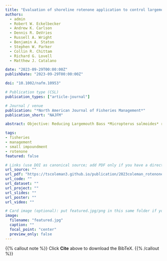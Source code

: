 ```yaml
---
title: "Evaluation of shoreline rotenone application to control largemouth bass recruitment in small impoundments"
authors:
  - admin
  - Robert W. Eckelbecker
  - Andrew K. Carlson
  - Dennis R. DeVries
  - Russell A. Wright
  - Benjamin A. Staton
  - Stephen W. Parker
  - Collin R. Chittam
  - Richard G. Lovell
  - Matthew J. Catalano

date: "2023-09-29T00:00:00Z"
publishDate: "2023-09-29T00:00:00Z"

doi: "10.1002/nafm.10953"

# Publication type (CSL)
publication_types: ["article-journal"]

# Journal / venue
publication: "*North American Journal of Fisheries Management*"
publication_short: "NAJFM"

abstract: Objective: Reducing Largemouth Bass *Micropterus salmoides* recruitment and therefore population density could benefit recreational fisheries in small impoundments by improving individual growth rates and increasing the average size and condition of Largemouth Bass. To achieve these effects, methods of controlling Largemouth Bass recruitment should avoid reducing the productivity of their primary prey species, the Bluegill *Lepomis macrochirus*. Methods: We tested this hypothesis by evaluating the effects of shoreline rotenone application on the density of Bluegill and the density, growth, and survival of age‐0 and age‐1 Largemouth Bass in 15 Alabama small impoundments. Result: After treatment, Largemouth Bass age‐0 densities declined and mean age‐1 length increased, whereas Bluegill populations were not significantly reduced. Conclusion: Our study indicates that shoreline rotenone application may be a valuable method for reducing Largemouth Bass recruitment and increasing the growth of age‐1 Largemouth Bass in small impoundments. However, further research is needed to understand the effects of treatment on nontarget fishes and to better assess the effects of factors such as impoundment surface area and treatment frequency and duration on the ultimate utility of the approach.

tags: 
- fisheries
- management
- small impoundment
- rotenone
featured: false

# Links (use DOI as canonical source; add PDF only if you have a direct/public link)
url_source: ""
url_pdf: "https://tscoleman3.github.io/publication/2023coleman_rotenone/paper.pdf"
url_code: ""
url_dataset: ""
url_project: ""
url_slides: ""
url_poster: ""
url_video: ""

# Card image (optional): put featured.jpg/png in this same folder if you want a thumbnail
image: 
  filename: "featured.jpg"
  caption: ""
  focal_point: "center"
  preview_only: false
---
```


{{% callout note %}}
Click **Cite** above to download the BibTeX.
{{% /callout %}}